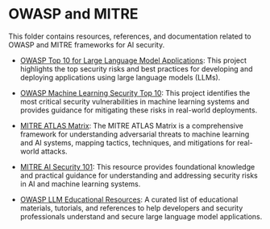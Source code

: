 # OWASP and MITRE


This folder contains resources, references, and documentation related to OWASP and MITRE frameworks for AI security.


- [OWASP Top 10 for Large Language Model Applications](https://owasp.org/www-project-top-10-for-large-language-model-applications/): This project highlights the top security risks and best practices for developing and deploying applications using large language models (LLMs).

- [OWASP Machine Learning Security Top 10](https://owasp.org/www-project-machine-learning-security-top-10/): This project identifies the most critical security vulnerabilities in machine learning systems and provides guidance for mitigating these risks in real-world deployments.


- [MITRE ATLAS Matrix](https://atlas.mitre.org/matrices/ATLAS/): The MITRE ATLAS Matrix is a comprehensive framework for understanding adversarial threats to machine learning and AI systems, mapping tactics, techniques, and mitigations for real-world attacks.


- [MITRE AI Security 101](https://atlas.mitre.org/resources/ai-security-101): This resource provides foundational knowledge and practical guidance for understanding and addressing security risks in AI and machine learning systems.

- [OWASP LLM Educational Resources](https://github.com/OWASP/www-project-top-10-for-large-language-model-applications/wiki/Educational-Resources): A curated list of educational materials, tutorials, and references to help developers and security professionals understand and secure large language model applications.